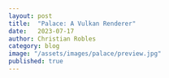 ```yaml
---
layout: post
title:  "Palace: A Vulkan Renderer"
date:   2023-07-17
author: Christian Robles
category: blog
image: "/assets/images/palace/preview.jpg"
published: true
---
```



